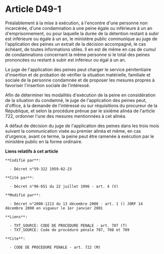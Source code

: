 # Article D49-1

Préalablement à la mise à exécution, à l'encontre d'une personne non incarcérée, d'une condamnation à une peine égale ou
inférieure à un an d'emprisonnement, ou pour laquelle la durée de la détention restant à subir est inférieure ou égale à un
an, le ministère public communique au juge de l'application des peines un extrait de la décision accompagné, le cas échéant,
de toutes informations utiles. Il en est de même en cas de cumul de condamnations concernant la même personne si le total des
peines prononcées ou restant à subir est inférieur ou égal à un an.

Le juge de l'application des peines peut charger le service pénitentiaire d'insertion et de probation de vérifier la
situation matérielle, familiale et sociale de la personne condamnée et de proposer les mesures propres à favoriser
l'insertion sociale de l'intéressé.

Afin de déterminer les modalités d'exécution de la peine en considération de la situation du condamné, le juge de
l'application des peines peut, d'office, à la demande de l'intéressé ou sur réquisitions du procureur de la République, et
selon la procédure prévue par le sixième alinéa de l'article 722, ordonner l'une des mesures mentionnées à cet alinéa.

A défaut de décision du juge de l'application des peines dans les trois mois suivant la communication visée au premier alinéa
et même, en cas d'urgence, avant ce terme, la peine peut être ramenée à exécution par le ministère public en la forme
ordinaire.

**Liens relatifs à cet article**

	**Codifié par**:

	  - Décret n°59-322 1959-02-23

	**Cité par**:

	  - Décret n°96-651 du 22 juillet 1996 - art. 4 (V)

	**Modifié par**:

	  - Décret n°2000-1213 du 13 décembre 2000 - art. 1 () JORF 14 décembre 2000 en vigueur le 1er janvier 2001

	**Liens**:

	  - TXT_SOURCE: CODE DE PROCEDURE PENALE - art. 707 (T)
	  - TXT_SOURCE: Code de procédure pénale 707, 708 et 709

	**Cite**:

	  - CODE DE PROCEDURE PENALE - art. 722 (M)
